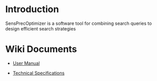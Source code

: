 # Introduction #
SensPrecOptimizer is a software tool for combining search queries to design efficient search strategies


# Wiki Documents #
  * [User Manual](https://code.google.com/p/sens-prec-optimizer/wiki/User_Manual)

  * [Technical Specifications](https://code.google.com/p/sens-prec-optimizer/wiki/Technical_Specifications)